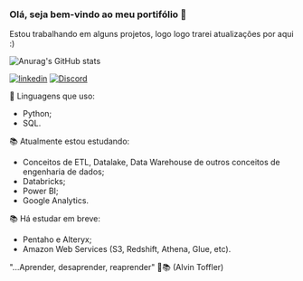 ### Olá, seja bem-vindo ao meu portifólio  👋
Estou trabalhando em alguns projetos, logo logo trarei atualizações por aqui :)

![Anurag's GitHub stats](https://github-readme-stats.vercel.app/api?username=brunolopesk&show_icons=true&theme=onedark)

[![linkedin](https://img.shields.io/badge/LinkedIn-0077B5?style=for-the-badge&logo=linkedin&logoColor=white)](https://www.linkedin.com/in/bruno-santos-581a11240/)
[![Discord](https://img.shields.io/badge/Discord-7289DA?style=for-the-badge&logo=discord&logoColor=white)]()


🚀 Linguagens que uso:
- Python;
- SQL.
   

📚 Atualmente estou estudando:
- Conceitos de ETL, Datalake, Data Warehouse de outros conceitos de engenharia de dados;
- Databricks;
- Power BI;
- Google Analytics.


📚 Há estudar em breve:
- Pentaho e Alteryx;
- Amazon Web Services (S3, Redshift, Athena, Glue, etc).


"...Aprender, desaprender, reaprender" 🚀📚 (Alvin Toffler)



